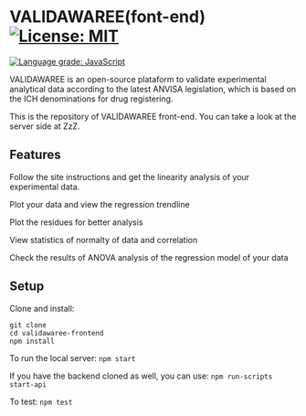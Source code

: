 # VALIDAWAREE(font-end) [![License: MIT](https://img.shields.io/badge/License-MIT-yellow.svg)](https://opensource.org/licenses/MIT)

[![Language grade: JavaScript](https://img.shields.io/lgtm/grade/javascript/g/abxsantos/validawaree-frontend.svg?logo=lgtm&logoWidth=18)](https://lgtm.com/projects/g/abxsantos/validawaree-frontend/context:javascript)

VALIDAWAREE is an open-source plataform to validate experimental analytical data according to the latest ANVISA legislation, which is based on the ICH denominations for drug registering.

This is the repository of VALIDAWAREE front-end. You can take a look at the server side at ZzZ.

## Features

Follow the site instructions and get the linearity analysis of your experimental data.

Plot your data and view the regression trendline

Plot the residues for better analysis

View statistics of normalty of data and correlation

Check the results of ANOVA analysis of the regression model of your data

## Setup

Clone and install:

```
git clone 
cd validawaree-frontend
npm install
```

To run the local server: `npm start`

If you have the backend cloned as well, you can use: `npm run-scripts start-api`

To test: `npm test`
